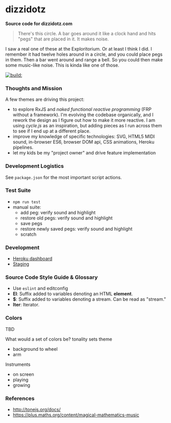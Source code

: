 # dizzidotz

__Source code for dizzidotz.com__

> There's this circle. 
> A bar goes around it like a clock hand and hits "pegs" that are placed in it. 
> It makes noise.

I saw a real one of these at the Exploritorium. Or at least I think I did. I remember it had twelve holes 
around in a circle, and you could place pegs in them. Then a bar went around and range a bell. 
So you could then make some music-like noise. This is kinda like one of those.

<a href="#" id="status-image-popup" name="status-images" class="open-popup" title="Latest push build on default branch: ">
            <img src="https://travis-ci.org/ndp/dizzidotz.svg" alt="build:">
          </a>

### Thoughts and Mission

A few themes are driving this project:

  * to explore RxJS and _naked functional reactive programming_ (FRP without a framework). I'm evolving the codebase organically, and I rework the design as I figure out how to make it more reactive. I am using *cycle.js* as an inspiration, but adding pieces as I run across them to see if I end up at a different place.
  * improve my knowledge of specific technologies: SVG, HTML5 MIDI  sound, in-browser ES6, browser DOM api, CSS animations, Heroku pipelines.
  * let my kids be my "project owner" and drive feature implementation

### Development Logistics
  
See `package.json` for the most important script actions.
  
### Test Suite

  * `npm run test`
  * manual suite:
    * add peg: verify sound and highlight
    * restore old pegs: verify sound and highlight
    * save pegs
    * restore newly saved pegs: verify sound and highlight
    * scratch
  
### Development

  * [Heroku dashboard](https://dashboard.heroku.com/pipelines/68ffa886-6dea-4a15-ad6a-eed1aeb03cbb)
  * [Staging](https://dizzidotz-staging.herokuapp.com/)

### Source Code Style Guide & Glossary

  * Use `eslint` and editconfig
  * **El**: Suffix added to variables denoting an HTML **element**.
  * **$**: Suffix added to variables denoting a stream. Can be read as "stream."
  * **Iter**: Iterator.
  
  
  
### Colors

TBD 

What would a set of colors be?
tonality sets theme
 * background to wheel
 * arm

Instruments
 * on screen
 * playing
 * growing


### References

  * http://tonejs.org/docs/
  * https://plus.maths.org/content/magical-mathematics-music

